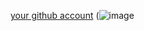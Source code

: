 [your github account](https://github.com/Abhi-2221004)
(![image](https://user-images.githubusercontent.com/116051389/196334302-7c6b5d4f-2d2c-489c-8809-b661277b00b6.png)



